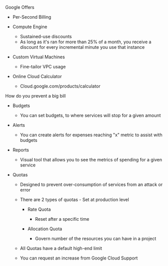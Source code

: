 Google Offers

- Per-Second Billing
- Compute Engine
    
    - Sustained-use discounts
    - As long as it's ran for more than 25% of a month, you receive a discount for every incremental minute you use that instance
- Custom Virtual Machines
    
    - Fine-tailor VPC usage
- Online Cloud Calculator
    
    - Cloud.google.com/products/calculator
 
How do you prevent a big bill

- Budgets
    
    - You can set budgets, to where services will stop for a given amount
- Alerts
    
    - You can create alerts for expenses reaching "x" metric to assist with budgets
- Reports
    
    - Visual tool that allows you to see the metrics of spending for a given service
- Quotas
    
    - Designed to prevent over-consumption of services from an attack or error
    - There are 2 types of quotas - Set at production level
        
        - Rate Quota
            
            - Reset after a specific time
        - Allocation Quota
            
            - Govern number of the resources you can have in a project
    - All Quotas have a default high-end limit
    - You can request an increase from Google Cloud Support